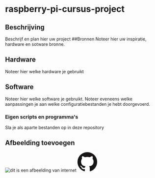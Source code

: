 # raspberry-pi-cursus-project
## Beschrijving
Beschrijf en plan hier uw project
##Bronnen
Noteer hier uw inspiratie, hardware en sotware bronne.
## Hardware
Noteer hier welke hardware je gebruikt
## Software
Noteer hier welke software je gebruikt.
Noteer eveneens welke aanpassingen je aan welke configuratiebestanden je hebt doorgevoerd.
### Eigen scripts en programma's
Sla je als aparte bestanden op in deze repository
## Afbeelding toevoegen
![dit is een afbeelding van internet](https://myoctocat.com/assets/images/base-octocat.svg)
![dit is een afbeelding uit onze image map](images/GitHub-Mark-64px.png)
